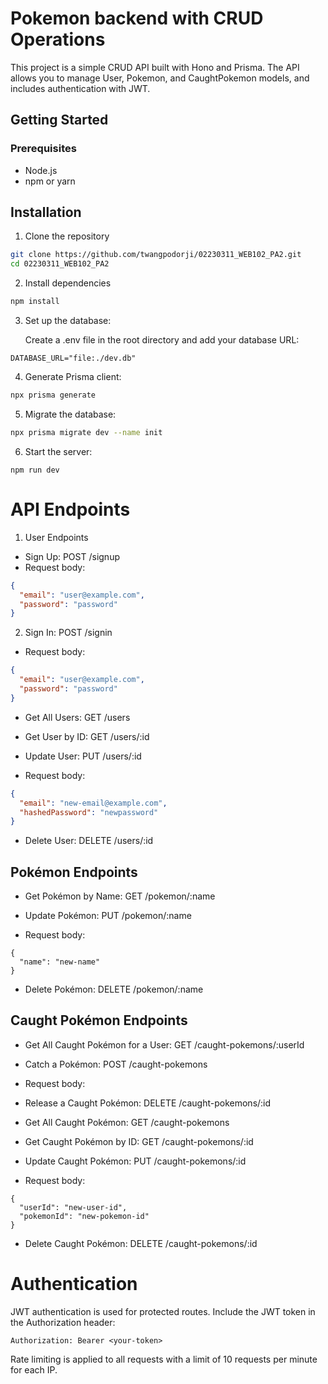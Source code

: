 # Pokemon backend with CRUD Operations

This project is a simple CRUD API built with Hono and Prisma. The API allows you to manage User, Pokemon, and CaughtPokemon models, and includes authentication with JWT.

## Getting Started
### Prerequisites

- Node.js
- npm or yarn

## Installation
1. Clone the repository
```bash
git clone https://github.com/twangpodorji/02230311_WEB102_PA2.git
cd 02230311_WEB102_PA2
```

2. Install dependencies
```bash
npm install
```

3. Set up the database:

    Create a .env file in the root directory and add your database URL:
```env
DATABASE_URL="file:./dev.db"
```

4. Generate Prisma client:

```bash 
npx prisma generate
```

5. Migrate the database:

```bash
npx prisma migrate dev --name init
```
6. Start the server:

```
npm run dev
```

# API Endpoints

1. User Endpoints
- Sign Up: POST /signup
- Request body:

```json
{
  "email": "user@example.com",
  "password": "password"
}
```
2. Sign In: POST /signin
- Request body:
```json
{
  "email": "user@example.com",
  "password": "password"
}
```
- Get All Users: GET /users

- Get User by ID: GET /users/:id

- Update User: PUT /users/:id

- Request body:
``` json
{
  "email": "new-email@example.com",
  "hashedPassword": "newpassword"
}
```
- Delete User: DELETE /users/:id

## Pokémon Endpoints

- Get Pokémon by Name: GET /pokemon/:name

- Update Pokémon: PUT /pokemon/:name

- Request body:

``` 
{
  "name": "new-name"
}
```
- Delete Pokémon: DELETE /pokemon/:name

## Caught Pokémon Endpoints

- Get All Caught Pokémon for a User: GET /caught-pokemons/:userId

- Catch a Pokémon: POST /caught-pokemons

- Request body:

- Release a Caught Pokémon: DELETE /caught-pokemons/:id

- Get All Caught Pokémon: GET /caught-pokemons

- Get Caught Pokémon by ID: GET /caught-pokemons/:id

- Update Caught Pokémon: PUT /caught-pokemons/:id

- Request body:
```
{
  "userId": "new-user-id",
  "pokemonId": "new-pokemon-id"
}
```
- Delete Caught Pokémon: DELETE /caught-pokemons/:id

# Authentication

JWT authentication is used for protected routes. Include the JWT token in the Authorization header:

```
Authorization: Bearer <your-token>
```
Rate limiting is applied to all requests with a limit of 10 requests per minute for each IP.